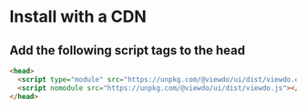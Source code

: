 # Install with a CDN


## Add the following script tags to the head

````html
<head>
  <script type="module" src="https://unpkg.com/@viewdo/ui/dist/viewdo.esm.js"></script>
  <script nomodule src="https://unpkg.com/@viewdo/ui/dist/viewdo.js"></script>
</head>
````
